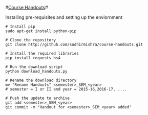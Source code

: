 #[Course Handouts](http://sudhirmishra.github.io/course-handouts)#


Installing pre-requisites and setting up the enviornment
```
# Install pip
sudo apt-get install python-pip

# Clone the repository
git clone http://github.com/sudhirmishra/course-handouts.git

# Install the required libraries
pip install requests bs4

# Run the download script
python download_handouts.py

# Rename the download directory
mv "Rename Handouts" <semester>_SEM_<year>
# semester = I or II and year = 2015-16,2016-17, ....

# Push the update to archive
git add <semester>_SEM_<year>
git commit -m "Handout for <semester>_SEM_<year> added"
```

